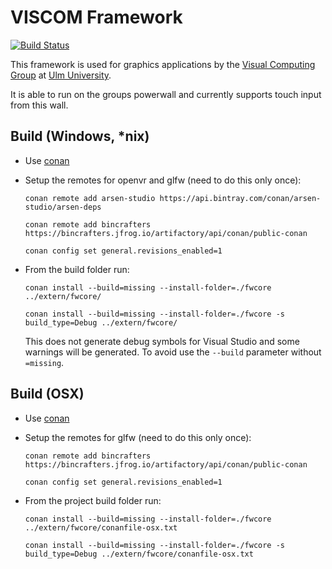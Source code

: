 # VISCOM Framework

[![Build Status](https://travis-ci.com/viscom-ulm/viscom_framework.svg?branch=master)](https://travis-ci.com/viscom-ulm/viscom_framework)

This framework is used for graphics applications by the [Visual Computing Group](https://www.uni-ulm.de/en/in/mi/mi-forschung/viscom.html) at [Ulm University](https://www.uni-ulm.de/en/).

It is able to run on the groups powerwall and currently supports touch input from this wall.

## Build (Windows, *nix)
- Use [conan](https://conan.io/)
- Setup the remotes for openvr and glfw (need to do this only once):

  ```conan remote add arsen-studio https://api.bintray.com/conan/arsen-studio/arsen-deps```

  ```conan remote add bincrafters https://bincrafters.jfrog.io/artifactory/api/conan/public-conan```
  
  ```conan config set general.revisions_enabled=1```
- From the build folder run:

  ```conan install --build=missing --install-folder=./fwcore ../extern/fwcore/```

  ```conan install --build=missing --install-folder=./fwcore -s build_type=Debug ../extern/fwcore/```

  This does not generate debug symbols for Visual Studio and some warnings will be generated. To avoid use the `--build` parameter without `=missing`.

## Build (OSX)
- Use [conan](https://conan.io/)
- Setup the remotes for glfw (need to do this only once):

  ```conan remote add bincrafters https://bincrafters.jfrog.io/artifactory/api/conan/public-conan```
  
  ```conan config set general.revisions_enabled=1```
- From the project build folder run:

  ```conan install --build=missing --install-folder=./fwcore ../extern/fwcore/conanfile-osx.txt```

  ```conan install --build=missing --install-folder=./fwcore -s build_type=Debug ../extern/fwcore/conanfile-osx.txt```
